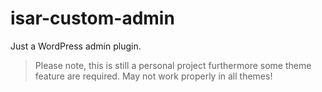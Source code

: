 isar-custom-admin
=======

Just a WordPress admin plugin.

> Please note, this is still a personal project furthermore some theme feature are required. May not work properly in all themes!

